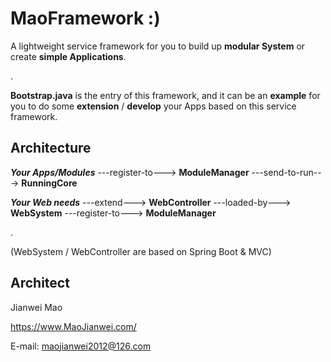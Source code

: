 # MaoFramework :)
A lightweight service framework for you to build up **modular System** or create **simple Applications**.

.

**Bootstrap.java** is the entry of this framework, and it can be an **example** for you to do some **extension** / **develop** your Apps based on this service framework.

## Architecture

***Your Apps/Modules*** ---register-to---> **ModuleManager** ---send-to-run---> **RunningCore**

***Your Web needs*** ---extend---> **WebController** ---loaded-by---> **WebSystem** ---register-to---> **ModuleManager**

.

(WebSystem / WebController are based on Spring Boot & MVC)


## Architect

Jianwei Mao

https://www.MaoJianwei.com/

E-mail: maojianwei2012@126.com

